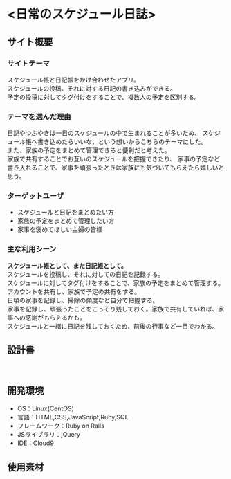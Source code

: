 # <日常のスケジュール日誌>

## サイト概要
### サイトテーマ
スケジュール帳と日記帳をかけ合わせたアプリ。<br>
スケジュールの投稿、それに対する日記の書き込みができる。<br>
予定の投稿に対してタグ付けをすることで、複数人の予定を区別する。<br>

### テーマを選んだ理由
日記やつぶやきは一日のスケジュールの中で生まれることが多いため、
スケジュール帳へ書き込めたらいいな、という想いからこちらのテーマにした。<br>
また、家族の予定をまとめて管理できると便利だと考えた。<br>
家族で共有することでお互いのスケジュールを把握できたり、
家事の予定など書き入れることで、家事を頑張ったときは家族にも気づいてもらえたら嬉しいと思う。<br>

### ターゲットユーザ
- スケジュールと日記をまとめたい方
- 家族の予定をまとめて管理したい方
- 家事を褒めてほしい主婦の皆様

### 主な利用シーン
**スケジュール帳として、また日記帳として。**<br>
スケジュールを投稿し、それに対しての日記を記録する。<br>
スケジュールに対してタグ付けをすることで、家族の予定をまとめて管理する。<br>
アカウントを共有し、家族で予定の共有をする。<br>
日頃の家事を記録し、掃除の頻度など自分で把握する。<br>
家事を記録し、頑張ったことをこっそり残しておく。家族で共有していれば、家事への感謝がもらえるかも。<br>
スケジュールと一緒に日記を残しておくため、前後の行事など一目でわかる。<br>

## 設計書
<br>

## 開発環境
- OS：Linux(CentOS)
- 言語：HTML,CSS,JavaScript,Ruby,SQL
- フレームワーク：Ruby on Rails
- JSライブラリ：jQuery
- IDE：Cloud9

## 使用素材
<!--- 外部サービスの画像素材・音声素材を使用した場合は、必ずサービス名とURLを明記してください。-->
<!--- 使用しない場合は、使用素材の項目をREADMEから削除してください。-->